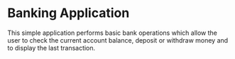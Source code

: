 # Banking Application

This simple application performs basic bank operations which allow the user to check the current account balance, deposit or withdraw money and to display the last transaction. 
